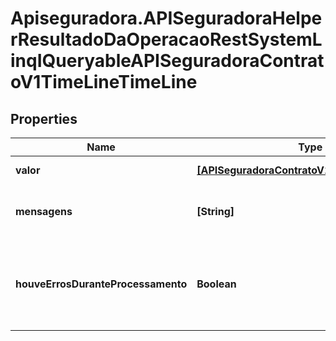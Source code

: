 # Apiseguradora.APISeguradoraHelperResultadoDaOperacaoRestSystemLinqIQueryableAPISeguradoraContratoV1TimeLineTimeLine

## Properties
Name | Type | Description | Notes
------------ | ------------- | ------------- | -------------
**valor** | [**[APISeguradoraContratoV1TimeLineTimeLine]**](APISeguradoraContratoV1TimeLineTimeLine.md) | Valor da Operação | [optional] 
**mensagens** | **[String]** | Mensagens de contexto da operação | [optional] 
**houveErrosDuranteProcessamento** | **Boolean** | Indicador se a operação foi concluída com sucesso | [optional] 


